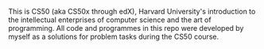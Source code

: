 This is CS50 (aka CS50x through edX), Harvard University's introduction to the intellectual enterprises of computer science and the art of programming.
All code and programmes in this repo were developed by myself as a solutions for problem tasks during the CS50 course.   
